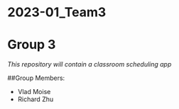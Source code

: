 # 2023-01_Team3
# Group 3

*This repository will contain a classroom scheduling app*

##Group Members:
* Vlad Moise
* Richard Zhu